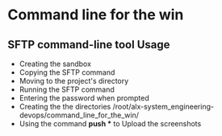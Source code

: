 # Command line for the win

## SFTP command-line tool Usage

- Creating the sandbox
- Copying the SFTP command
- Moving to the project's directory
- Running the SFTP command
- Entering the password when prompted
- Creating the the directories /root/alx-system_engineering-devops/command_line_for_the_win/
- Using the command __push \*__ to Upload the screenshots
